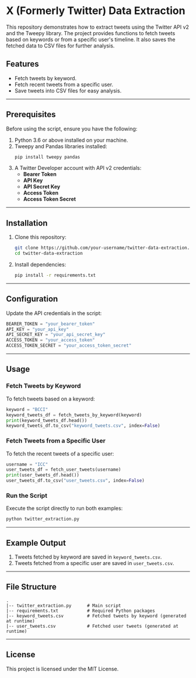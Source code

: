 # X (Formerly Twitter) Data Extraction

This repository demonstrates how to extract tweets using the Twitter API v2 and the Tweepy library. The project provides functions to fetch tweets based on keywords or from a specific user's timeline. It also saves the fetched data to CSV files for further analysis.

## Features
- Fetch tweets by keyword.
- Fetch recent tweets from a specific user.
- Save tweets into CSV files for easy analysis.

---

## Prerequisites

Before using the script, ensure you have the following:

1. Python 3.6 or above installed on your machine.
2. Tweepy and Pandas libraries installed:
   ```bash
   pip install tweepy pandas
   ```
3. A Twitter Developer account with API v2 credentials:
   - **Bearer Token**
   - **API Key**
   - **API Secret Key**
   - **Access Token**
   - **Access Token Secret**

---

## Installation

1. Clone this repository:
   ```bash
   git clone https://github.com/your-username/twitter-data-extraction.git
   cd twitter-data-extraction
   ```
2. Install dependencies:
   ```bash
   pip install -r requirements.txt
   ```

---

## Configuration

Update the API credentials in the script:
```python
BEARER_TOKEN = "your_bearer_token"
API_KEY = "your_api_key"
API_SECRET_KEY = "your_api_secret_key"
ACCESS_TOKEN = "your_access_token"
ACCESS_TOKEN_SECRET = "your_access_token_secret"
```

---

## Usage

### Fetch Tweets by Keyword
To fetch tweets based on a keyword:
```python
keyword = "BCCI"
keyword_tweets_df = fetch_tweets_by_keyword(keyword)
print(keyword_tweets_df.head())
keyword_tweets_df.to_csv("keyword_tweets.csv", index=False)
```

### Fetch Tweets from a Specific User
To fetch the recent tweets of a specific user:
```python
username = "ICC"
user_tweets_df = fetch_user_tweets(username)
print(user_tweets_df.head())
user_tweets_df.to_csv("user_tweets.csv", index=False)
```

### Run the Script
Execute the script directly to run both examples:
```bash
python twitter_extraction.py
```

---

## Example Output

1. Tweets fetched by keyword are saved in `keyword_tweets.csv`.
2. Tweets fetched from a specific user are saved in `user_tweets.csv`.

---

## File Structure
```
.
|-- twitter_extraction.py      # Main script
|-- requirements.txt           # Required Python packages
|-- keyword_tweets.csv         # Fetched tweets by keyword (generated at runtime)
|-- user_tweets.csv            # Fetched user tweets (generated at runtime)
```

---

## License
This project is licensed under the MIT License.

